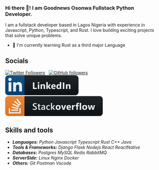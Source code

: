 ### Hi there 👋! I am Goodnews Osonwa Fullstack Python Developer.
I am a fullstack developer based in Lagos Nigeria with experience in Javascript, Python, Typescript, and Rust. I love building exciting projects that solve unique problems.

- 🌱 I'm currently learning Rust as a third major Language

## **Socials**
[![Twitter Followers](https://img.shields.io/twitter/follow/_osonwa?color=0E7FC0&logo=twitter&style=for-the-badge&label=Twitter)](https://twitter.com/_osonwa) &nbsp; [![GitHub followers](https://img.shields.io/github/followers/goodnewsj62?logo=GitHub&style=for-the-badge)](https://github.com/goodnewsj62) &nbsp; [![Linkedin](https://github.com/MikeCodesDotNET/ColoredBadges/raw/master/svg/social/linkedin.svg)](https://www.linkedin.com/in/goodnews-john-5a28ba245/) &nbsp;
[![Stackoverflow](https://github.com/MikeCodesDotNET/ColoredBadges/raw/master/svg/social/stackoverflow.svg)](https://stackoverflow.com/users/14432913/goodnews-john) &nbsp;

## **Skills and tools**
- ***Languages:** Python Javascript Typescript Rust C++  Java*
- ***Tools & Frameworks:** Django Flask Nodejs React ReactNative*
- ***Databases:** Postgres MySQL Redis RabbitMQ*
- ***ServerSide:** Linux Nginx Docker*
- ***Others:** Git Postman Vscode* 


<!--
**goodnewsj62/goodnewsj62** is a ✨ _special_ ✨ repository because its `README.md` (this file) appears on your GitHub profile.

Here are some ideas to get you started:

- 🔭 I’m currently working on ...
- 🌱 I’m currently learning ...
- 👯 I’m looking to collaborate on ...
- 🤔 I’m looking for help with ...
- 💬 Ask me about ...
- 📫 How to reach me: ...
- 😄 Pronouns: ...
- ⚡ Fun fact: ...
-->
